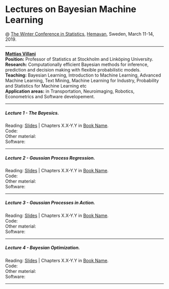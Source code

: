 # Lectures on Bayesian Machine Learning
@ [The Winter Conference in Statistics](https://www.umu.se/en/winter-conference-in-statistics-2019/), [Hemavan](https://www.google.com/maps/place/920+66+Hemavan/@65.902074,6.1270886,5z/data=!4m5!3m4!1s0x4676882066e6040b:0xd2ce47df9c5d9884!8m2!3d65.814906!4d15.0876887), Sweden, March 11-14, 2019.



---

[**Mattias Villani**](https://www.mattiasvillani.com/) \
**Position:** Professor of Statistics at Stockholm and Linköping University.\
**Research:** Computationally efficient Bayesian methods for inference, prediction and decision making with flexible probabilistic models. \
**Teaching:** Bayesian Learning, Introduction to Machine Learning, Advanced Machine Learning, Text Mining, Machine Learning for Industry, Probability and Statistics for Machine Learning etc \
**Application areas:** in Transportation, Neuroimaging, Robotics, Econometrics and Software developement.

---

##### Lecture 1 - The Bayesics.

Reading: [Slides](SLIDES) | Chapters X.X-Y.Y in [Book Name](book). \
Code: \
Other material: \
Software:

---

##### Lecture 2 - Gaussian Process Regression.

Reading: [Slides](SLIDES) | Chapters X.X-Y.Y in [Book Name](book). \
Code: \
Other material: \
Software:

---

##### Lecture 3 - Gaussian Processes in Action.

Reading: [Slides](SLIDES) | Chapters X.X-Y.Y in [Book Name](book). \
Code: \
Other material: \
Software: 

---

##### Lecture 4 - Bayesian Optimization.

Reading: [Slides](SLIDES) | Chapters X.X-Y.Y in [Book Name](book). \
Code: \
Other material: \
Software: 

---

